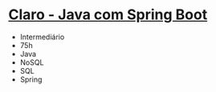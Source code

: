 # [Claro - Java com Spring Boot](https://web.dio.me/track/coding-the-future-claro-java-spring-boot)

- Intermediário
- 75h
- Java
- NoSQL
- SQL
- Spring
